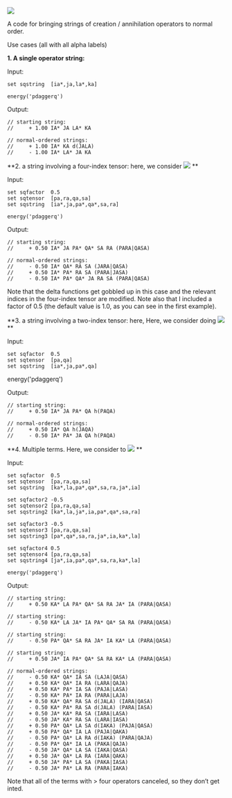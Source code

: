 <img src="https://render.githubusercontent.com/render/math?math=p^{\dagger}q">

A code for bringing strings of creation / annihilation operators to normal order.

Use cases (all with all alpha labels)

**1.  A single operator string:**

Input:

    set sqstring  [ia*,ja,la*,ka]

    energy('pdaggerq')

Output:

    // starting string:
    //     + 1.00 IA* JA LA* KA 

    // normal-ordered strings:
    //     + 1.00 IA* KA d(JALA) 
    //     - 1.00 IA* LA* JA KA 

**2.  a string involving a four-index tensor: here, we consider <img src="https://render.githubusercontent.com/render/math?math=0.5\ i^{\dagger}j p^{\dagger}q^{\dagger}s r (pr|qs)"> **

Input:

    set sqfactor  0.5
    set sqtensor  [pa,ra,qa,sa]
    set sqstring  [ia*,ja,pa*,qa*,sa,ra]

    energy('pdaggerq')

Output:

    // starting string:
    //     + 0.50 IA* JA PA* QA* SA RA (PARA|QASA)

    // normal-ordered strings:
    //     - 0.50 IA* QA* RA SA (JARA|QASA)
    //     + 0.50 IA* PA* RA SA (PARA|JASA)
    //     - 0.50 IA* PA* QA* JA RA SA (PARA|QASA)

Note that the delta functions get gobbled up in this case and the relevant indices in the four-index tensor are modified. Note also that I included a factor of 0.5 (the default value is 1.0, as you can see in the first example).

**3.  a string involving a two-index tensor: here, Here, we consider doing <img src="https://render.githubusercontent.com/render/math?math=0.5\ i^{\dagger}j p^{\dagger}q h_{pq}"> **

Input: 

    set sqfactor  0.5
    set sqtensor  [pa,qa]
    set sqstring  [ia*,ja,pa*,qa]

energy('pdaggerq')

Output:

    // starting string:
    //     + 0.50 IA* JA PA* QA h(PAQA)

    // normal-ordered strings:
    //     + 0.50 IA* QA h(JAQA)
    //     - 0.50 IA* PA* JA QA h(PAQA)

**4. Multiple terms.  Here, we consider to <img src="https://render.githubusercontent.com/render/math?math=0.5\ [ k^{\dagger} l , [ p^{\dagger}q^{\dagger}s r, j^{\dagger}i] ] (pr|qs)"> **

Input:

    set sqfactor  0.5
    set sqtensor  [pa,ra,qa,sa]
    set sqstring  [ka*,la,pa*,qa*,sa,ra,ja*,ia]

    set sqfactor2 -0.5
    set sqtensor2 [pa,ra,qa,sa]
    set sqstring2 [ka*,la,ja*,ia,pa*,qa*,sa,ra]

    set sqfactor3 -0.5
    set sqtensor3 [pa,ra,qa,sa]
    set sqstring3 [pa*,qa*,sa,ra,ja*,ia,ka*,la]

    set sqfactor4 0.5
    set sqtensor4 [pa,ra,qa,sa]
    set sqstring4 [ja*,ia,pa*,qa*,sa,ra,ka*,la]

    energy('pdaggerq')

Output:


    // starting string:
    //     + 0.50 KA* LA PA* QA* SA RA JA* IA (PARA|QASA)

    // starting string:
    //     - 0.50 KA* LA JA* IA PA* QA* SA RA (PARA|QASA)

    // starting string:
    //     - 0.50 PA* QA* SA RA JA* IA KA* LA (PARA|QASA)

    // starting string:
    //     + 0.50 JA* IA PA* QA* SA RA KA* LA (PARA|QASA)

    // normal-ordered strings:
    //     - 0.50 KA* QA* IA SA (LAJA|QASA)
    //     + 0.50 KA* QA* IA RA (LARA|QAJA)
    //     + 0.50 KA* PA* IA SA (PAJA|LASA)
    //     - 0.50 KA* PA* IA RA (PARA|LAJA)
    //     + 0.50 KA* QA* RA SA d(JALA) (IARA|QASA)
    //     - 0.50 KA* PA* RA SA d(JALA) (PARA|IASA)
    //     + 0.50 JA* KA* RA SA (IARA|LASA)
    //     - 0.50 JA* KA* RA SA (LARA|IASA)
    //     + 0.50 PA* QA* LA SA d(IAKA) (PAJA|QASA)
    //     + 0.50 PA* QA* IA LA (PAJA|QAKA)
    //     - 0.50 PA* QA* LA RA d(IAKA) (PARA|QAJA)
    //     - 0.50 PA* QA* IA LA (PAKA|QAJA)
    //     - 0.50 JA* QA* LA SA (IAKA|QASA)
    //     + 0.50 JA* QA* LA RA (IARA|QAKA)
    //     + 0.50 JA* PA* LA SA (PAKA|IASA)
    //     - 0.50 JA* PA* LA RA (PARA|IAKA)

Note that all of the terms with > four operators canceled, so they don’t get 
inted.
